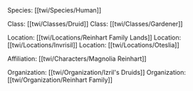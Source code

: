 Species: [[twi/Species/Human]]

Class: [[twi/Classes/Druid]]
Class: [[twi/Classes/Gardener]]

Location: [[twi/Locations/Reinhart Family Lands]]
Location: [[twi/Locations/Invrisil]]
Location: [[twi/Locations/Oteslia]]

Affiliation: [[twi/Characters/Magnolia Reinhart]]

Organization: [[twi/Organization/Izril's Druids]]
Organization: [[twi/Organization/Reinhart Family]]
